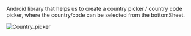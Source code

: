 Android library that helps us to create a country picker / country code picker, where the country/code can be selected from the bottomSheet.   

![Country_picker](https://github.com/shibinsv/android_country_picker_jetpack/assets/80760873/db1ba7bd-25f6-42f0-9fc2-14489ea36003)
